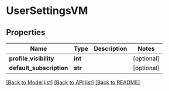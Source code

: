 # UserSettingsVM


## Properties
Name | Type | Description | Notes
------------ | ------------- | ------------- | -------------
**profile_visibility** | **int** |  | [optional] 
**default_subscription** | **str** |  | [optional] 

[[Back to Model list]](../README.md#documentation-for-models) [[Back to API list]](../README.md#documentation-for-api-endpoints) [[Back to README]](../README.md)


